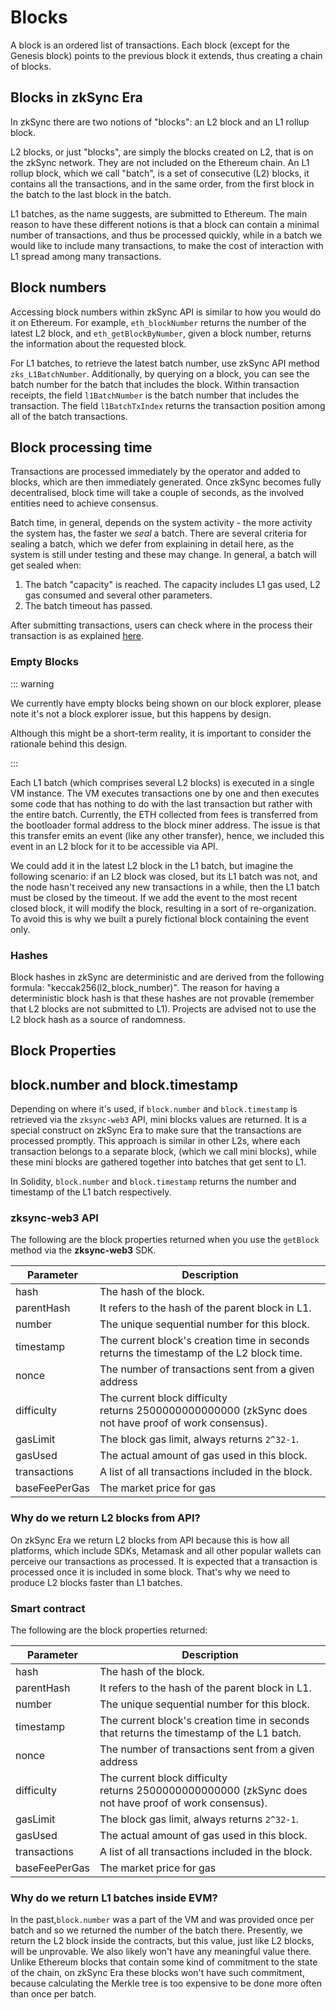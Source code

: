 # Blocks

A block is an ordered list of transactions. Each block (except for the Genesis block) points to the previous block it extends, thus creating a chain of blocks.

## Blocks in zkSync Era

In zkSync there are two notions of "blocks": an L2 block and an L1 rollup block.

L2 blocks, or just "blocks", are simply the blocks created on L2, that is on the zkSync network. They are not included on the Ethereum chain. An L1 rollup block, which we call "batch", is a set of
consecutive (L2) blocks, it contains all the transactions, and in the same order, from the first block in the batch to the last block in the
batch.

L1 batches, as the name suggests, are submitted to Ethereum. The main reason to have these different notions is that a block can
contain a minimal number of transactions, and thus be processed quickly, while in a batch we would like to include many transactions, to make the cost of interaction with L1 spread among many transactions.

## Block numbers

Accessing block numbers within zkSync API is similar to how you would do it on Ethereum. For example, `eth_blockNumber` returns the number
of the latest L2 block, and `eth_getBlockByNumber`, given a block number, returns the information about the requested block.

For L1 batches, to retrieve the latest batch number, use zkSync API method `zks_L1BatchNumber`.
Additionally, by querying on a block, you can see the batch number for the batch that includes the block.
Within transaction receipts, the field `l1BatchNumber` is the batch number that includes the transaction.
The field `l1BatchTxIndex` returns the transaction position among all of the batch transactions.
## Block processing time

Transactions are processed immediately by the operator and added to blocks, which are then immediately generated. Once zkSync becomes
fully decentralised, block time will take a couple of seconds, as the involved entities need to achieve consensus.

Batch time, in general, depends on the system activity - the more activity the system has, the faster we <em>seal</em> a batch.
There are several criteria for sealing a batch, which we defer from explaining in detail here, as the system is still under testing and
these may change.
In general, a batch will get sealed when:

1. The batch "capacity" is reached. The capacity includes L1 gas used, L2 gas consumed and several other parameters.
2. The batch timeout has passed.

After submitting transactions, users can check where in the process their transaction is as explained [here](../../fundamentals/zkSync.md#zksync-overview).

### Empty Blocks

::: warning

We currently have empty blocks being shown on our block explorer, please note it's not a block explorer issue, but this happens by design.

Although this might be a short-term reality, it is important to consider the rationale behind this design.

:::

Each L1 batch (which comprises several L2 blocks) is executed in a single VM instance. The VM executes transactions one by one and then executes some code that has nothing to do with the last transaction but rather with the entire batch. Currently, the ETH collected from fees is transferred from the bootloader formal address to the block miner address. The issue is that this transfer emits an event (like any other transfer), hence, we included this event in an L2 block for it to be accessible via API.

We could add it in the latest L2 block in the L1 batch, but imagine the following scenario: if an L2 block was closed, but its L1 batch was not, and the node hasn't received any new transactions in a while, then the L1 batch must be closed by the timeout. If we add the event to the most recent closed block, it will modify the block, resulting in a sort of re-organization. 
To avoid this is why we built a purely fictional block containing the event only.

### Hashes

Block hashes in zkSync are deterministic and are derived from the following formula: "keccak256(l2_block_number)".
The reason for having a deterministic block hash is that these hashes are not provable (remember that L2 blocks are not submitted to L1).
Projects are advised not to use the L2 block hash as a source of randomness.
## Block Properties

## block.number and block.timestamp

Depending on where it's used, if `block.number` and `block.timestamp` is retrieved via the `zksync-web3` API, mini blocks values are returned. It is a special construct on zkSync Era to make sure that the transactions are processed promptly. This approach is similar in other L2s, where each transaction belongs to a separate block, (which we call mini blocks), while these mini blocks are gathered together into batches that get sent to L1.

In Solidity, `block.number` and `block.timestamp` returns the number and timestamp of the L1 batch respectively.

### zksync-web3 API

The following are the block properties returned when you use the `getBlock` method via the **zksync-web3** SDK.

| Parameter     | Description                                                                                           |
| ------------- | ------------------------------------------------------------------------------------------------------|
| hash          | The hash of the block.                                                                                |
| parentHash    | It refers to the hash of the parent block in L1.                                                      |
| number        | The unique sequential number for this block.                                                          |
| timestamp     | The current block's creation time in seconds returns the timestamp of the L2 block time.              |
| nonce         | The number of transactions sent from a given address                                                  |
| difficulty    | The current block difficulty returns 2500000000000000 (zkSync does not have proof of work consensus). |
| gasLimit      | The block gas limit, always returns `2^32-1`.                                                         |
| gasUsed       | The actual amount of gas used in this block.                                                          |
| transactions  | A list of all transactions included in the block.                                                     |
| baseFeePerGas | The market price for gas                                                                              |

### Why do we return L2 blocks from API?

On zkSync Era we return L2 blocks from API because this is how all platforms, which include SDKs, Metamask and all other popular wallets can perceive our transactions as processed. It is expected that a transaction is processed once it is included in some block. That's why we need to produce L2 blocks faster than L1 batches.

### Smart contract

The following are the block properties returned: 

| Parameter     | Description                                                                                           |
| ------------- | ------------------------------------------------------------------------------------------------------|
| hash          | The hash of the block.                                                                                |
| parentHash    | It refers to the hash of the parent block in L1.                                                      |
| number        | The unique sequential number for this block.                                                          |
| timestamp     | The current block's creation time in seconds that returns the timestamp of the L1 batch.              |
| nonce         | The number of transactions sent from a given address                                                  |
| difficulty    | The current block difficulty returns 2500000000000000 (zkSync does not have proof of work consensus). |
| gasLimit      | The block gas limit, always returns `2^32-1`.                                                         |
| gasUsed       | The actual amount of gas used in this block.                                                          |
| transactions  | A list of all transactions included in the block.                                                     |
| baseFeePerGas | The market price for gas                                                                              |

### Why do we return L1 batches inside EVM?

In the past,`block.number` was a part of the VM and was provided once per batch and so we returned the number of the batch there.
Presently, we return the L2 block inside the contracts, but this value, just like L2 blocks, will be unprovable. We also likely won't have any meaningful value there. Unlike Ethereum blocks that contain some kind of commitment to the state of the chain, on zkSync Era these blocks won't have such commitment, because calculating the Merkle tree is too expensive to be done more often than once per batch.